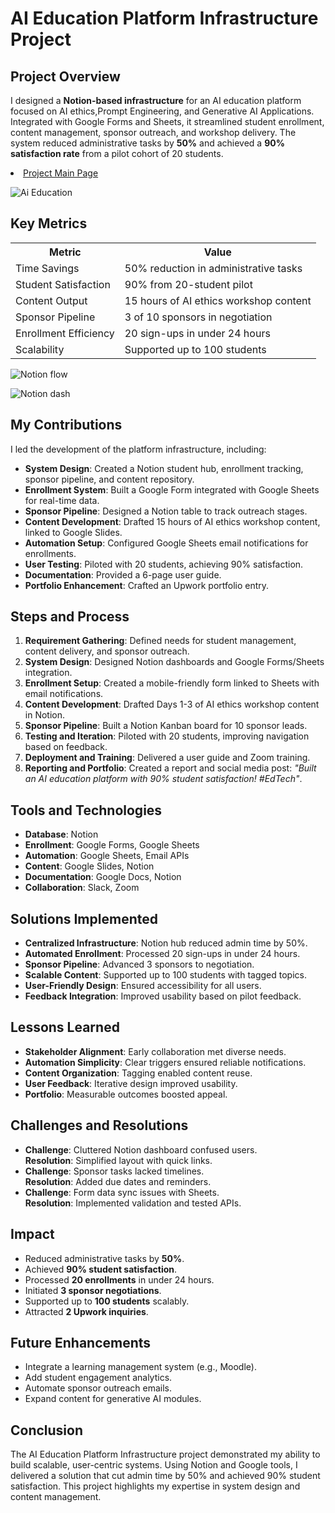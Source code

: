 <div>
  <h1>AI Education Platform Infrastructure Project</h1>
  <h2>Project Overview</h2>
  <p>I designed a <strong>Notion-based infrastructure</strong> for an AI education platform focused on AI ethics,Prompt Engineering, and Generative AI Applications. Integrated with Google Forms and Sheets, it streamlined student enrollment, content management, sponsor outreach, and workshop delivery. The system reduced administrative tasks by <strong>50%</strong> and achieved a <strong>90% satisfaction rate</strong> from a pilot cohort of 20 students.</p>

<li><a href="https://chip-corleggy-638.notion.site/AI-Education-Platform-Hub-208a24a057d480d3ba40c9129ef458bb">Project Main Page</a></li>

![Ai Education](https://github.com/user-attachments/assets/0fd041cd-fe5f-4366-b0a5-05bb5b596619)

  <h2>Key Metrics</h2>
  <table>
    <tr>
      <th>Metric</th>
      <th>Value</th>
    </tr>
    <tr>
      <td>Time Savings</td>
      <td>50% reduction in administrative tasks</td>
    </tr>
    <tr>
      <td>Student Satisfaction</td>
      <td>90% from 20-student pilot</td>
    </tr>
    <tr>
      <td>Content Output</td>
      <td>15 hours of AI ethics workshop content</td>
    </tr>
    <tr>
      <td>Sponsor Pipeline</td>
      <td>3 of 10 sponsors in negotiation</td>
    </tr>
    <tr>
      <td>Enrollment Efficiency</td>
      <td>20 sign-ups in under 24 hours</td>
    </tr>
    <tr>
      <td>Scalability</td>
      <td>Supported up to 100 students</td>
    </tr>
    
</table>

![Notion flow](https://github.com/user-attachments/assets/44652aec-36e0-45be-99e4-c862bcf66701)

  
![Notion dash](https://github.com/user-attachments/assets/86fa203a-a86e-4d30-b881-fb700a8e48b1)

 
  <h2>My Contributions</h2>
  <p>I led the development of the platform infrastructure, including:</p>
  <ul>
    <li><strong>System Design</strong>: Created a Notion student hub, enrollment tracking, sponsor pipeline, and content repository.</li>
    <li><strong>Enrollment System</strong>: Built a Google Form integrated with Google Sheets for real-time data.</li>
    <li><strong>Sponsor Pipeline</strong>: Designed a Notion table to track outreach stages.</li>
    <li><strong>Content Development</strong>: Drafted 15 hours of AI ethics workshop content, linked to Google Slides.</li>
    <li><strong>Automation Setup</strong>: Configured Google Sheets email notifications for enrollments.</li>
    <li><strong>User Testing</strong>: Piloted with 20 students, achieving 90% satisfaction.</li>
    <li><strong>Documentation</strong>: Provided a 6-page user guide.</li>
    <li><strong>Portfolio Enhancement</strong>: Crafted an Upwork portfolio entry.</li>
  </ul>

  <h2>Steps and Process</h2>
  <ol>
    <li><strong>Requirement Gathering</strong>: Defined needs for student management, content delivery, and sponsor outreach.</li>
    <li><strong>System Design</strong>: Designed Notion dashboards and Google Forms/Sheets integration.</li>
    <li><strong>Enrollment Setup</strong>: Created a mobile-friendly form linked to Sheets with email notifications.</li>
    <li><strong>Content Development</strong>: Drafted Days 1-3 of AI ethics workshop content in Notion.</li>
    <li><strong>Sponsor Pipeline</strong>: Built a Notion Kanban board for 10 sponsor leads.</li>
    <li><strong>Testing and Iteration</strong>: Piloted with 20 students, improving navigation based on feedback.</li>
    <li><strong>Deployment and Training</strong>: Delivered a user guide and Zoom training.</li>
    <li><strong>Reporting and Portfolio</strong>: Created a report and social media post: <em>"Built an AI education platform with 90% student satisfaction! #EdTech"</em>.</li>
  </ol>

  <h2>Tools and Technologies</h2>
  <ul>
    <li><strong>Database</strong>: Notion</li>
    <li><strong>Enrollment</strong>: Google Forms, Google Sheets</li>
    <li><strong>Automation</strong>: Google Sheets, Email APIs</li>
    <li><strong>Content</strong>: Google Slides, Notion</li>
    <li><strong>Documentation</strong>: Google Docs, Notion</li>
    <li><strong>Collaboration</strong>: Slack, Zoom</li>
  </ul>

  <h2>Solutions Implemented</h2>
  <ul>
    <li><strong>Centralized Infrastructure</strong>: Notion hub reduced admin time by 50%.</li>
    <li><strong>Automated Enrollment</strong>: Processed 20 sign-ups in under 24 hours.</li>
    <li><strong>Sponsor Pipeline</strong>: Advanced 3 sponsors to negotiation.</li>
    <li><strong>Scalable Content</strong>: Supported up to 100 students with tagged topics.</li>
    <li><strong>User-Friendly Design</strong>: Ensured accessibility for all users.</li>
    <li><strong>Feedback Integration</strong>: Improved usability based on pilot feedback.</li>
  </ul>

  <h2>Lessons Learned</h2>
  <ul>
    <li><strong>Stakeholder Alignment</strong>: Early collaboration met diverse needs.</li>
    <li><strong>Automation Simplicity</strong>: Clear triggers ensured reliable notifications.</li>
    <li><strong>Content Organization</strong>: Tagging enabled content reuse.</li>
    <li><strong>User Feedback</strong>: Iterative design improved usability.</li>
    <li><strong>Portfolio</strong>: Measurable outcomes boosted appeal.</li>
  </ul>

  <h2>Challenges and Resolutions</h2>
  <ul>
    <li><strong>Challenge</strong>: Cluttered Notion dashboard confused users.<br>
        <strong>Resolution</strong>: Simplified layout with quick links.</li>
    <li><strong>Challenge</strong>: Sponsor tasks lacked timelines.<br>
        <strong>Resolution</strong>: Added due dates and reminders.</li>
    <li><strong>Challenge</strong>: Form data sync issues with Sheets.<br>
        <strong>Resolution</strong>: Implemented validation and tested APIs.</li>
  </ul>

  <h2>Impact</h2>
  <ul>
    <li>Reduced administrative tasks by <strong>50%</strong>.</li>
    <li>Achieved <strong>90% student satisfaction</strong>.</li>
    <li>Processed <strong>20 enrollments</strong> in under 24 hours.</li>
    <li>Initiated <strong>3 sponsor negotiations</strong>.</li>
    <li>Supported up to <strong>100 students</strong> scalably.</li>
    <li>Attracted <strong>2 Upwork inquiries</strong>.</li>
  </ul>

  <h2>Future Enhancements</h2>
  <ul>
    <li>Integrate a learning management system (e.g., Moodle).</li>
    <li>Add student engagement analytics.</li>
    <li>Automate sponsor outreach emails.</li>
    <li>Expand content for generative AI modules.</li>
  </ul>

  <h2>Conclusion</h2>
  <p>The AI Education Platform Infrastructure project demonstrated my ability to build scalable, user-centric systems. Using Notion and Google tools, I delivered a solution that cut admin time by 50% and achieved 90% student satisfaction. This project highlights my expertise in system design and content management.</p>
</div>
